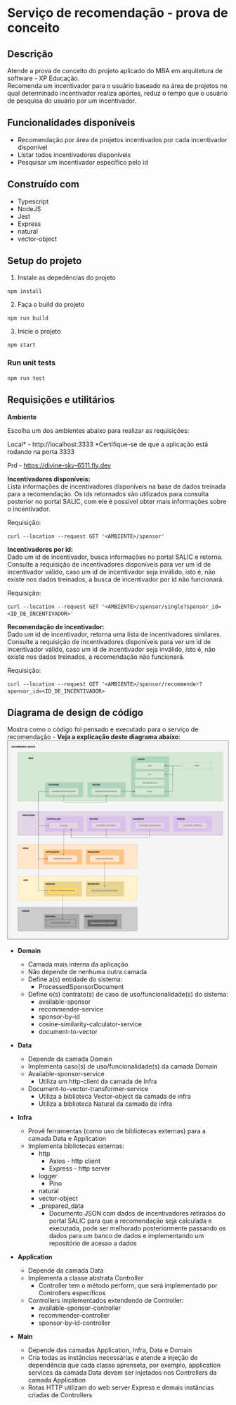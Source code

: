 # Serviço de recomendação - prova de conceito

## Descrição
Atende a prova de conceito do projeto aplicado do MBA em arquitetura de software - XP Educação.</br>
Recomenda um incentivador para o usuário baseado na área de projetos no qual determinado incentivador realiza aportes, reduz o tempo que o usuário de pesquisa do usuário por um incentivador.

## Funcionalidades disponíveis
- Recomendação por área de projetos incentivados por cada incentivador disponível
- Listar todos incentivadores disponíveis
- Pesquisar um incentivador específico pelo id

## Construído com
- Typescript
- NodeJS
- Jest
- Express
- natural
- vector-object

## Setup do projeto

1. Instale as depedências do projeto
```
npm install
```

2. Faça o build do projeto
```
npm run build
```

3. Inicie o projeto
```
npm start
```

### Run unit tests

```
npm run test
```

## Requisições e utilitários

**Ambiente**

Escolha um dos ambientes abaixo para realizar as requisições:

Local* - http://localhost:3333
*Certifique-se de que a aplicação está rodando na porta 3333

Prd - https://divine-sky-6511.fly.dev

**Incentivadores disponíveis:**<br/>
Lista informações de incentivadores disponíveis na base de dados treinada para a recomendação. Os ids retornados são utilizados para consulta posterior no portal SALIC, com ele é possível obter mais informações sobre o incentivador.

Requisição:
```
curl --location --request GET '<AMBIENTE>/sponsor'
```

**Incentivadores por id:**<br/>
Dado um id de incentivador, busca informações no portal SALIC e retorna. Consulte a requisição de incentivadores disponíveis para ver um id de incentivador válido, caso um id de incentivador seja inválido, isto é, não existe nos dados treinados, a busca de incentivador por id não funcionará.

Requisição:
```
curl --location --request GET '<AMBIENTE>/sponsor/single?sponsor_id=<ID_DE_INCENTIVADOR>'
```

**Recomendação de incentivador:**<br/>
Dado um id de incentivador, retorna uma lista de incentivadores similares. Consulte a requisição de incentivadores disponíveis para ver um id de incentivador válido, caso um id de incentivador seja inválido, isto é, não existe nos dados treinados, a recomendação não funcionará.

Requisição:
```
curl --location --request GET '<AMBIENTE>/sponsor/recommender?sponsor_id=<ID_DE_INCENTIVADOR>
```

## Diagrama de design de código

Mostra como o código foi pensado e executado para o serviço de recomendação - **Veja a explicação deste diagrama abaixo**:
![alt text for screen readers](/docs/img/diagrams/code-design-diagram.png "Diagrama de design de código")

- **Domain**
  - Camada mais interna da aplicação
  - Não depende de nenhuma outra camada
  - Define a(s) entidade do sistema:
    - ProcessedSponsorDocument
  - Define o(s) contrato(s) de caso de uso/funcionalidade(s) do sistema:
    - available-sponsor
    - recommender-service
    - sponsor-by-id
    - cosine-similarity-calculator-service
    - document-to-vector

- **Data**
  - Depende da camada Domain
  - Implementa caso(s) de uso/funcionalidade(s) da camada Domain
  - Available-sponsor-service
    - Utiliza um http-client da camada de Infra
  - Document-to-vector-transformer-service
    - Utiliza a biblioteca Vector-object da camada de infra
    - Utiliza a biblioteca Natural da camada de infra

- **Infra**
  - Provê ferramentas (como uso de bibliotecas externas) para a camada Data e Application
  - Implementa bibliotecas externas:
    - http
      - Axios - http client
      - Express - http server
    - logger
      - Pino
    - natural
    - vector-object
    - _prepared_data
      - Documento JSON com dados de incentivadores retirados do portal SALIC para que a recomendação seja calculada e executada, pode ser melhorado posteriormente passando os dados para um banco de dados e implementando um repositório de acesso a dados

- **Application**
  - Depende da camada Data
  - Implementa a classe abstrata Controller
    - Controller tem o método perform, que será implementado por Controllers específicos
  - Controllers implementados extendendo de Controller:
    - available-sponsor-controller
    - recommender-controller
    - sponsor-by-id-controller

- **Main**
  - Depende das camadas Application, Infra, Data e Domain
  - Cria todas as instâncias necessárias e atende a injeção de dependência que cada classe aprenseta, por exemplo, application services da camada Data devem ser injetados nos Controllers da camada Application
  - Rotas HTTP utilizam do web server Express e demais instâncias criadas de Controllers